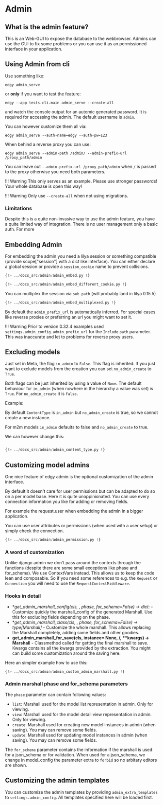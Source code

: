 # Admin

## What is the admin feature?

This is an Web-GUI to expose the database to the webbrowser.
Admins can use the GUI to fix some problems or you can use it as an permissioned interface in your application.

## Using Admin from cli

Use something like:

`edgy admin_serve`

or **only** if you want to test the feature:

`edgy --app tests.cli.main admin_serve --create-all`

and watch the console output for an automic generated password. It is required for
accessing the admin. The default username is `admin`.

You can however customize them all via:

`edgy admin_serve --auth-name=edgy --auth-pw=123`

When behind a reverse proxy you can use:

`edgy admin_serve --admin-path /admin/ --admin-prefix-url /proxy_path/admin`

You can leave out `--admin-prefix-url /proxy_path/admin` when `/` is passed to the proxy otherwise you need both parameters.

!!! Warning
    This only serves as an example. Please use stronger passwords! Your whole database is open this way!

!!! Warning
    Only use `--create-all` when not using migrations.

### Limitations

Despite this is a quite non-invasive way to use the admin feature, you have a quite limited
way of integration. There is no user management only a basic auth.
For more

## Embedding Admin

For embedding the admin you need a lilya session or something compatible (provide scope["session"] with a dict like interface).
You can either declare a global session or provide a `session_cookie` name to prevent collisions.

```python title="Global session"
{!> ../docs_src/admin/admin_embed.py !}
```

```python title="Different cookie"
{!> ../docs_src/admin/admin_embed_different_cookie.py !}
```

You can multiplex the session via `sub_path` (will probably land in lilya 0.15.5)

```python title="Multiplexed"
{!> ../docs_src/admin/admin_embed_multiplexed.py !}
```

By default the `admin_prefix_url` is automatically inferred. For special cases like reverse proxies or preferring an url you might want to set it.

!!! Warning
    Prior to version 0.32.4 examples used `settings.admin_config.admin_prefix_url` for the `Include` `path` parameter.
    This was inaccurate and let to problems for reverse proxy users.

## Excluding models

Just set in Meta, the flag `in_admin` to `False`. This flag is inherited.
If you just want to exclude models from the creation you can set `no_admin_create` to `True`.

Both flags can be just inherited by using a value of `None`. The default behaviour for `in_admin` (when nowhere in the hierarchy a value was set) is `True`.
For `no_admin_create` it is `False`.

Example:

By default `ContentType` is `in_admin` but `no_admin_create` is true, so we cannot create a new instance.

For m2m models `in_admin` defaults to false and `no_admin_create` to true.

We can however change this:

```python title="Creatable ContentType" hl_lines="11"

{!> ../docs_src/admin/admin_content_type.py !}
```

## Customizing model admins

One nice feature of edgy admin is the optional customization of the admin interface.

By default it doesn't care for user permissions but can be adapted to do so on a per model base.
Here it is quite unoppinionated. You can use every connection information you like for adding or removing fields.

For example the request.user when embedding the admin in a bigger application.

You can use user attributes or permissions (when used with a user setup) or simply check the connection.

```python title="Permission example"
{!> ../docs_src/admin/admin_permission.py !}
```

### A word of customization

Unlike django admin we don't pass around the contexts through the functions (despite there are some small exceptions like phase and for_schema).
We use ContextVars instead. This allows us to keep the code lean and composable.
So if you need some references to e.g. the `Request` or `Connection` you will need to use the `RequestContextMiddleware`.

### Hooks in detail

- **get_admin_marshall_config(cls, *, phase, for_schema=False) -> dict:** - Customize quickly the marshall_config of the generated Marshall. Use this for excluding fields depending on the phase.
- **get_admin_marshall_class(cls, *, phase, for_schema=False) -> type[Marshall]** - Customize the whole marshall. This allows replacing the Marshall completely, adding some fields and other goodies.
- **get_admin_marshall_for_save(cls, instance= None, /, \*\*kwargs) -> Marshall** - Classmethod called for getting the final marshall to save. Kwargs contains all the kwargs provided by the extraction. You might can build some customization around the saving here.

Here an simpler example how to use this:

```python title="Basic customization example"
{!> ../docs_src/admin/admin_custom_admin_marshall.py !}
```

### Admin marshall phase and for_schema parameters

The `phase` parameter can contain following values:
- `list`: Marshall used for the model list representation in admin. Only for viewing.
- `view`: Marshall used for the model detail view representation in admin. Only for viewing.
- `create`: Marshall used for creating new model instances in admin (when saving). You may can remove some fields.
- `update`: Marshall used for updating model instances in admin (when saving). You may can remove some fields.

The `for_schema` parameter contains the information if the marshall is used for a json_schema or for validation. When used for a json_schema,
we change in model_config the parameter extra to `forbid` so no arbitary editors are shown.

## Customizing the admin templates

You can customize the admin templates by providing `admin_extra_templates` to `settings.admin_config`.
All templates specified here will be loaded first.

